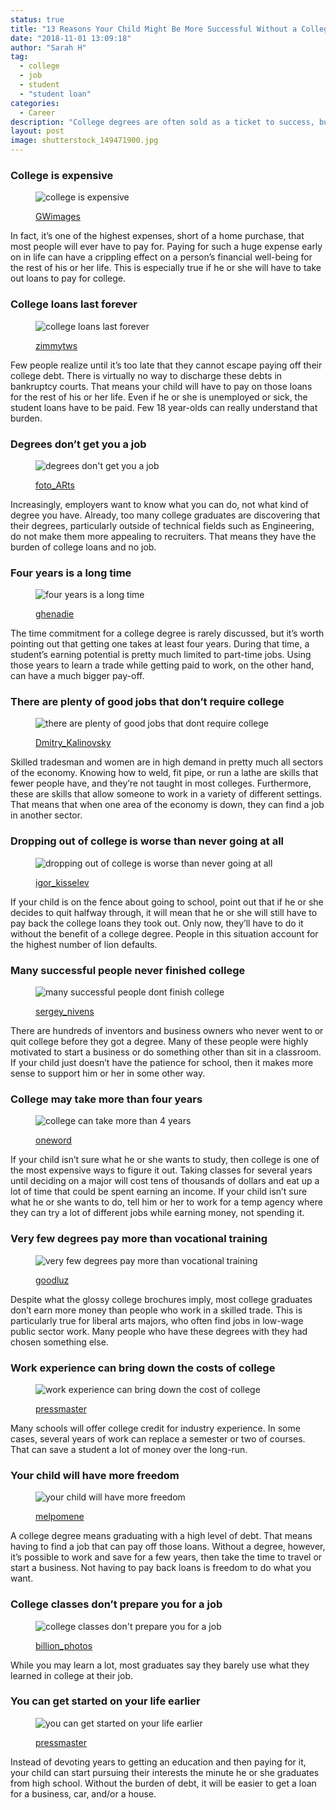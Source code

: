 ```yaml
---
status: true
title: "13 Reasons Your Child Might Be More Successful Without a College Degree (#7 is a Good Point)"
date: "2018-11-01 13:09:18"
author: "Sarah H"
tag:
  - college
  - job
  - student
  - "student loan"
categories:
  - Career
description: "College degrees are often sold as a ticket to success, but is that really still true? Here's 13 reasons why you might be better off without one."
layout: post
image: shutterstock_149471900.jpg
---
```


### College is expensive

<figure aria-describedby="caption-attachment-4284" class="wp-caption alignnone" id="attachment_4284" style="width: 700px">

![college is expensive](/posts/shutterstock_13653856-e1478033541781.jpg)<figcaption class="wp-caption-text" id="caption-attachment-4284">[GWimages](https://www.shutterstock.com/pic-13653856/stock-photo-diploma-with-money.html)</figcaption></figure>

In fact, it’s one of the highest expenses, short of a home purchase, that most people will ever have to pay for. Paying for such a huge expense early on in life can have a crippling effect on a person’s financial well-being for the rest of his or her life. This is especially true if he or she will have to take out loans to pay for college.

### College loans last forever

<figure aria-describedby="caption-attachment-4285" class="wp-caption alignnone" id="attachment_4285" style="width: 700px">

![college loans last forever](/posts/shutterstock_149471900.jpg)<figcaption class="wp-caption-text" id="caption-attachment-4285">[zimmytws](https://www.shutterstock.com/pic-149471900/stock-photo-graduation-cap-and-money-on-a-diploma.html)</figcaption></figure>

Few people realize until it’s too late that they cannot escape paying off their college debt. There is virtually no way to discharge these debts in bankruptcy courts. That means your child will have to pay on those loans for the rest of his or her life. Even if he or she is unemployed or sick, the student loans have to be paid. Few 18 year-olds can really understand that burden.

### Degrees don’t get you a job

<figure aria-describedby="caption-attachment-4286" class="wp-caption alignnone" id="attachment_4286" style="width: 700px">

![degrees don't get you a job](/posts/shutterstock_70576168.jpg)<figcaption class="wp-caption-text" id="caption-attachment-4286">[foto_ARts](https://www.shutterstock.com/pic-70576168/stock-photo-senior-manager-rejecting-job-applicant.html)

</figcaption></figure>

Increasingly, employers want to know what you can do, not what kind of degree you have. Already, too many college graduates are discovering that their degrees, particularly outside of technical fields such as Engineering, do not make them more appealing to recruiters. That means they have the burden of college loans and no job.

### Four years is a long time

<figure aria-describedby="caption-attachment-4287" class="wp-caption alignnone" id="attachment_4287" style="width: 700px">

![four years is a long time](/posts/shutterstock_130799282-e1478033936882.jpg)<figcaption class="wp-caption-text" id="caption-attachment-4287">[ghenadie](https://www.shutterstock.com/pic-130799282/stock-vector-calendar-with-flying-pages-with-years-on-them.html)</figcaption></figure>

The time commitment for a college degree is rarely discussed, but it’s worth pointing out that getting one takes at least four years. During that time, a student’s earning potential is pretty much limited to part-time jobs. Using those years to learn a trade while getting paid to work, on the other hand, can have a much bigger pay-off.

### There are plenty of good jobs that don’t require college

<figure aria-describedby="caption-attachment-4288" class="wp-caption alignnone" id="attachment_4288" style="width: 700px">

![there are plenty of good jobs that dont require college](/posts/shutterstock_359798642.jpg)<figcaption class="wp-caption-text" id="caption-attachment-4288">[Dmitry_Kalinovsky](https://www.shutterstock.com/pic-359798642/stock-photo-electrician-works-with-electric-meter-tester-in-fuse-box.html)</figcaption></figure>

Skilled tradesman and women are in high demand in pretty much all sectors of the economy. Knowing how to weld, fit pipe, or run a lathe are skills that fewer people have, and they’re not taught in most colleges. Furthermore, these are skills that allow someone to work in a variety of different settings. That means that when one area of the economy is down, they can find a job in another sector.

### Dropping out of college is worse than never going at all

<figure aria-describedby="caption-attachment-4289" class="wp-caption alignnone" id="attachment_4289" style="width: 700px">

![dropping out of college is worse than never going at all](/posts/shutterstock_363589958-e1478036831511.jpg)<figcaption class="wp-caption-text" id="caption-attachment-4289">[igor_kisselev](https://www.shutterstock.com/pic-363589958/stock-vector--school-dropout-standing-with-people-in-graduation-caps.html)

</figcaption></figure>

If your child is on the fence about going to school, point out that if he or she decides to quit halfway through, it will mean that he or she will still have to pay back the college loans they took out. Only now, they’ll have to do it without the benefit of a college degree. People in this situation account for the highest number of lion defaults.

### Many successful people never finished college

<figure aria-describedby="caption-attachment-4290" class="wp-caption alignnone" id="attachment_4290" style="width: 700px">

![many successful people dont finish college](/posts/shutterstock_352156898.jpg)<figcaption class="wp-caption-text" id="caption-attachment-4290">[sergey_nivens](https://www.shutterstock.com/pic-352156898/stock-photo-close-up-of-businessman-hand-showing-key-to-success.html)

</figcaption></figure>

There are hundreds of inventors and business owners who never went to or quit college before they got a degree. Many of these people were highly motivated to start a business or do something other than sit in a classroom. If your child just doesn’t have the patience for school, then it makes more sense to support him or her in some other way.

### College may take more than four years

<figure aria-describedby="caption-attachment-4291" class="wp-caption alignnone" id="attachment_4291" style="width: 700px">

![college can take more than 4 years](/posts/shutterstock_69584401.jpg)<figcaption class="wp-caption-text" id="caption-attachment-4291">[oneword](https://www.shutterstock.com/pic-69584401/stock-photo-an-asian-woman-sitting-at-a-desk-watching-the-clock.html)</figcaption></figure>

If your child isn’t sure what he or she wants to study, then college is one of the most expensive ways to figure it out. Taking classes for several years until deciding on a major will cost tens of thousands of dollars and eat up a lot of time that could be spent earning an income. If your child isn’t sure what he or she wants to do, tell him or her to work for a temp agency where they can try a lot of different jobs while earning money, not spending it.

### Very few degrees pay more than vocational training

<figure aria-describedby="caption-attachment-4292" class="wp-caption alignnone" id="attachment_4292" style="width: 700px">

![very few degrees pay more than vocational training](/posts/shutterstock_145333909.jpg)<figcaption class="wp-caption-text" id="caption-attachment-4292">[goodluz](https://www.shutterstock.com/pic-145333909/stock-photo-teacher-with-students-in-mechanics-working-on-bike.html)</figcaption></figure>

Despite what the glossy college brochures imply, most college graduates don’t earn more money than people who work in a skilled trade. This is particularly true for liberal arts majors, who often find jobs in low-wage public sector work. Many people who have these degrees with they had chosen something else.

### Work experience can bring down the costs of college

<figure aria-describedby="caption-attachment-4293" class="wp-caption alignnone" id="attachment_4293" style="width: 700px">

![work experience can bring down the cost of college](/posts/shutterstock_210347026.jpg)<figcaption class="wp-caption-text" id="caption-attachment-4293">[pressmaster](https://www.shutterstock.com/pic-210347026/stock-photo-young-business-partners-sharing-ideas-and-planning-work-at-meeting-in-office.html)

</figcaption></figure>

Many schools will offer college credit for industry experience. In some cases, several years of work can replace a semester or two of courses. That can save a student a lot of money over the long-run.

### Your child will have more freedom

<figure aria-describedby="caption-attachment-4294" class="wp-caption alignnone" id="attachment_4294" style="width: 700px">

![your child will have more freedom](/posts/shutterstock_304958372.jpg)<figcaption class="wp-caption-text" id="caption-attachment-4294">[melpomene](https://www.shutterstock.com/pic-304958372/stock-photo-education-debt-them-with-textbooks-piggy-bank-and-chalkboard-background.html)</figcaption></figure>

A college degree means graduating with a high level of debt. That means having to find a job that can pay off those loans. Without a degree, however, it’s possible to work and save for a few years, then take the time to travel or start a business. Not having to pay back loans is freedom to do what you want.

### College classes don’t prepare you for a job

<figure aria-describedby="caption-attachment-4295" class="wp-caption alignnone" id="attachment_4295" style="width: 700px">

![college classes don't prepare you for a job](/posts/shutterstock_269124671.jpg)<figcaption class="wp-caption-text" id="caption-attachment-4295">[billion_photos](https://www.shutterstock.com/pic-269124671/stock-photo-paper-stack-paperwork.html)</figcaption></figure>

While you may learn a lot, most graduates say they barely use what they learned in college at their job.

### You can get started on your life earlier

<figure aria-describedby="caption-attachment-4296" class="wp-caption alignnone" id="attachment_4296" style="width: 700px">

![you can get started on your life earlier](/posts/shutterstock_174760679.jpg)<figcaption class="wp-caption-text" id="caption-attachment-4296">[pressmaster](https://www.shutterstock.com/pic-174760679/stock-photo-group-of-business-partners-looking-astonishingly-at-laptop-display-at-meeting.html)

</figcaption></figure>

Instead of devoting years to getting an education and then paying for it, your child can start pursuing their interests the minute he or she graduates from high school. Without the burden of debt, it will be easier to get a loan for a business, car, and/or a house.

